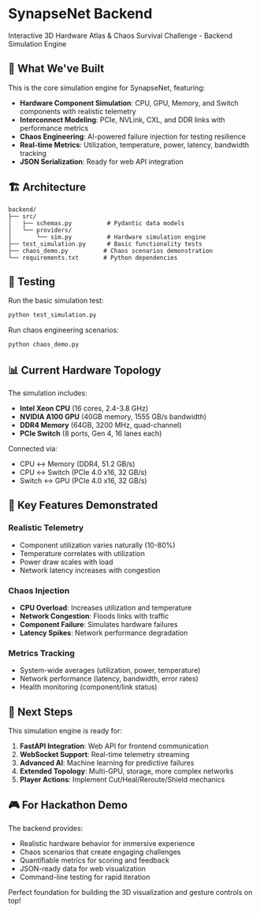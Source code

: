 # SynapseNet Backend

Interactive 3D Hardware Atlas & Chaos Survival Challenge - Backend Simulation Engine

## 🚀 What We've Built

This is the core simulation engine for SynapseNet, featuring:

- **Hardware Component Simulation**: CPU, GPU, Memory, and Switch components with realistic telemetry
- **Interconnect Modeling**: PCIe, NVLink, CXL, and DDR links with performance metrics
- **Chaos Engineering**: AI-powered failure injection for testing resilience
- **Real-time Metrics**: Utilization, temperature, power, latency, bandwidth tracking
- **JSON Serialization**: Ready for web API integration

## 🏗️ Architecture

```
backend/
├── src/
│   ├── schemas.py          # Pydantic data models
│   └── providers/
│       └── sim.py          # Hardware simulation engine
├── test_simulation.py      # Basic functionality tests
├── chaos_demo.py          # Chaos scenarios demonstration
└── requirements.txt       # Python dependencies
```

## 🧪 Testing

Run the basic simulation test:

```bash
python test_simulation.py
```

Run chaos engineering scenarios:

```bash
python chaos_demo.py
```

## 📊 Current Hardware Topology

The simulation includes:

- **Intel Xeon CPU** (16 cores, 2.4-3.8 GHz)
- **NVIDIA A100 GPU** (40GB memory, 1555 GB/s bandwidth)
- **DDR4 Memory** (64GB, 3200 MHz, quad-channel)
- **PCIe Switch** (8 ports, Gen 4, 16 lanes each)

Connected via:

- CPU ↔ Memory (DDR4, 51.2 GB/s)
- CPU ↔ Switch (PCIe 4.0 x16, 32 GB/s)
- Switch ↔ GPU (PCIe 4.0 x16, 32 GB/s)

## 🎯 Key Features Demonstrated

### Realistic Telemetry

- Component utilization varies naturally (10-80%)
- Temperature correlates with utilization
- Power draw scales with load
- Network latency increases with congestion

### Chaos Injection

- **CPU Overload**: Increases utilization and temperature
- **Network Congestion**: Floods links with traffic
- **Component Failure**: Simulates hardware failures
- **Latency Spikes**: Network performance degradation

### Metrics Tracking

- System-wide averages (utilization, power, temperature)
- Network performance (latency, bandwidth, error rates)
- Health monitoring (component/link status)

## 🔮 Next Steps

This simulation engine is ready for:

1. **FastAPI Integration**: Web API for frontend communication
2. **WebSocket Support**: Real-time telemetry streaming
3. **Advanced AI**: Machine learning for predictive failures
4. **Extended Topology**: Multi-GPU, storage, more complex networks
5. **Player Actions**: Implement Cut/Heal/Reroute/Shield mechanics

## 🎮 For Hackathon Demo

The backend provides:

- Realistic hardware behavior for immersive experience
- Chaos scenarios that create engaging challenges
- Quantifiable metrics for scoring and feedback
- JSON-ready data for web visualization
- Command-line testing for rapid iteration

Perfect foundation for building the 3D visualization and gesture controls on top!
